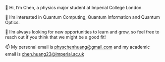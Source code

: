 👋 Hi, I’m Chen, a physics major student at Imperial College London. 

👀 I’m interested in Quantum Computing, Quantum Information and Quantum Optics. 

💞️ I’m always looking for new opportunities to learn and grow, so feel free to reach out if you think that we might be a good fit! 

📫 My personal email is [physchenhuang@gmail.com](mailto:physchenhuang@gmail.com) and my academic email is [chen.huang23@imperial.ac.uk](mailto:chen.huang23@imperial.ac.uk)

